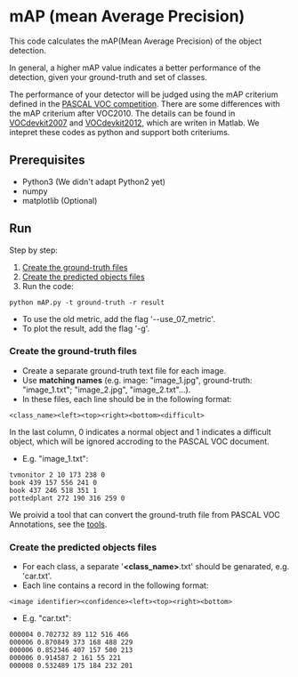 # mAP (mean Average Precision)
This code calculates the mAP(Mean Average Precision) of the object detection.

In general, a higher mAP value indicates a better performance of the detection, given your ground-truth and set of classes.

The performance of your detector will be judged using the mAP criterium defined in the [PASCAL VOC competition](http://host.robots.ox.ac.uk/pascal/VOC/). There are some differences with the mAP
criterium after VOC2010. The details can be found in [VOCdevkit2007](http://host.robots.ox.ac.uk/pascal/VOC/voc2007/VOCdevkit_08-Jun-2007.tar) and [VOCdevkit2012](http://host.robots.ox.ac.uk/pascal/VOC/voc2012/VOCdevkit_18-May-2011.tar), which are writen in Matlab. We intepret these codes as python and support both criteriums.

## Prerequisites
- Python3 (We didn't adapt Python2 yet)
- numpy
- matplotlib (Optional)

## Run

Step by step:

1. [Create the ground-truth files](#create-the-ground-truth-files)
2. [Create the predicted objects files](#create-the-predicted-objects-files)
3. Run the code:
```shell
python mAP.py -t ground-truth -r result
```

- To use the old metric, add the flag '--use_07_metric'.
- To plot the result, add the flag '-g'.

### Create the ground-truth files

- Create a separate ground-truth text file for each image.
- Use **matching names** (e.g. image: "image_1.jpg", ground-truth: "image_1.txt"; "image_2.jpg", "image_2.txt"...).
- In these files, each line should be in the following format:
```
<class_name><left><top><right><bottom><difficult>
```
In the last column, 0 indicates a normal object and 1 indicates a difficult object, which will be ignored accroding to the PASCAL VOC document.

- E.g. "image_1.txt":
```
tvmonitor 2 10 173 238 0
book 439 157 556 241 0
book 437 246 518 351 1
pottedplant 272 190 316 259 0
```

We proivid a tool that can convert the ground-truth file from PASCAL VOC Annotations, see the [tools](https://github.com/artinfo1982/demos/tree/master/ai/mAP/tools).

### Create the predicted objects files

- For each class, a separate '**\<class_name\>**.txt' should be genarated, e.g. 'car.txt'.
- Each line contains a record in the following format:
```
<image identifier><confidence><left><top><right><bottom>
```

- E.g. "car.txt":
```
000004 0.702732 89 112 516 466
000006 0.870849 373 168 488 229
000006 0.852346 407 157 500 213
000006 0.914587 2 161 55 221
000008 0.532489 175 184 232 201
```